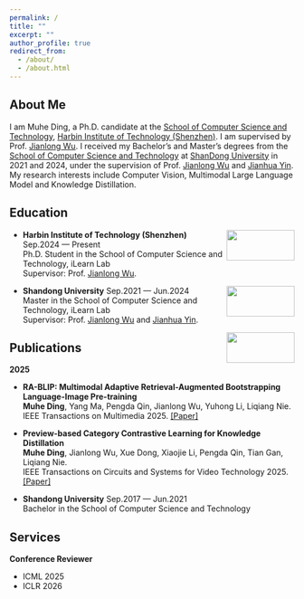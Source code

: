 ```yaml
---
permalink: /
title: ""
excerpt: ""
author_profile: true
redirect_from: 
  - /about/
  - /about.html
---
```

About Me
---   
I am Muhe Ding, a Ph.D. candidate at the [School of Computer Science and Technology](http://cs.hitsz.edu.cn/), [Harbin Institute of Technology (Shenzhen)](https://www.hitsz.edu.cn/index.html). I am supervised by Prof. [Jianlong Wu](https://jlwu1992.github.io/). I received my Bachelor’s and Master’s degrees from the [School of Computer Science and Technology](https://www.cs.sdu.edu.cn/) at [ShanDong University](https://www.sdu.edu.cn/) in 2021 and 2024, under the supervision of Prof. [Jianlong Wu](https://jlwu1992.github.io/) and [Jianhua Yin](https://jhyin12.github.io/). My research interests include Computer Vision, Multimodal Large Language Model and Knowledge Distillation.

Education
---
 
  <div align="left">
          <a target="_blank" rel="external">
            <img border="0" src="https://haokunwen.github.io/images/HIT-LOGO.png" align="right" width="120" height="54">
          </a>     
  </div>  
  
- **Harbin Institute of Technology (Shenzhen)** Sep.2024 — Present    
  Ph.D. Student in the School of Computer Science and Technology, iLearn Lab  
  Supervisor: Prof. [Jianlong Wu](https://jlwu1992.github.io/).  

  <div align="left">
          <a target="_blank" rel="external">
            <img border="0" src="https://haokunwen.github.io/images/SDU-LOGO.png" align="right" width="120" height="54">
          </a>     
  </div>  
  
- **Shandong University** Sep.2021 — Jun.2024  
  Master in the School of Computer Science and Technology, iLearn Lab  
  Supervisor: Prof. [Jianlong Wu](https://jlwu1992.github.io/) and [Jianhua Yin](https://jhyin12.github.io/).  

  <div align="left">
          <a target="_blank" rel="external">
            <img border="0" src="https://haokunwen.github.io/images/SDU-LOGO.png" align="right" width="120" height="54">
          </a>     
  </div>  

Publications
---
  **2025**     
  - **RA-BLIP: Multimodal Adaptive Retrieval-Augmented Bootstrapping Language-Image Pre-training**      
    **Muhe Ding**, Yang Ma, Pengda Qin, Jianlong Wu, Yuhong Li, Liqiang Nie.    
    IEEE Transactions on Multimedia 2025. [[Paper]](https://arxiv.org/abs/2410.14154)    
  - **Preview-based Category Contrastive Learning for Knowledge Distillation**     
    **Muhe Ding**, Jianlong Wu, Xue Dong, Xiaojie Li, Pengda Qin, Tian Gan, Liqiang Nie.   
    IEEE Transactions on Circuits and Systems for Video Technology 2025. [[Paper]](https://arxiv.org/abs/2410.14143)    
  
- **Shandong University** Sep.2017 — Jun.2021    
  Bachelor in the School of Computer Science and Technology

Services
---
  **Conference Reviewer**  
  - ICML 2025    
  - ICLR 2026    




